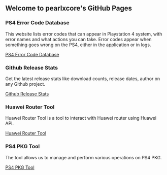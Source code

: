 ## Welcome to pearlxcore's GitHub Pages

### PS4 Error Code Database

This website lists error codes that can appear in Playstation 4 system, with error names and what actions you can take. Error codes appear when something goes wrong on the PS4, either in the application or in logs.

[PS4 Error Code Database](https://pearlxcore.github.io/ps4errorcode/)

### Github Release Stats

Get the latest release stats like download counts, release dates, author on any Github project.

[Github Release Stats](https://pearlxcore.github.io/githubreleasestats/)

### Huawei Router Tool

Huawei Router Tool is a tool to interact with Huawei router using Huawei API.

[Huawei Router Tool](https://github.com/pearlxcore/Huawei-Router-Tool/)

### PS4 PKG Tool

The tool allows us to manage and perform various operations on PS4 PKG.

[PS4 PKG Tool](https://github.com/pearlxcore/PS4-PKG-Tool/)
